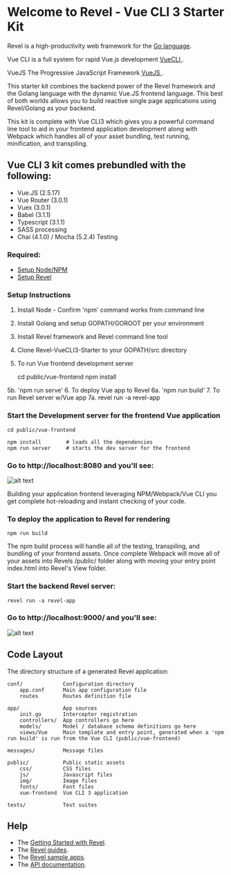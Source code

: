# Welcome to Revel - Vue CLI 3 Starter Kit

Revel is a high-productivity web framework for the [Go language](http://www.golang.org/).

Vue CLI is a full system for rapid Vue.js development [VueCLI ](https://cli.vuejs.org/).

VueJS The Progressive JavaScript Framework [VueJS ](https://vuejs.org/).

This starter kit combines the backend power of the Revel framework and the Golang language with the dynamic Vue.JS frontend language. This best of both worlds allows you to build reactive single page applications using Revel/Golang as your backend.

This kit is complete with Vue CLI3 which gives you a powerful command line tool to aid in your frontend application development along with Webpack which handles all of your asset bundling, test running, minification, and transpiling.

## Vue CLI 3 kit comes prebundled with the following:

* Vue.JS  (2.5.17)
* Vue Router (3.0.1)
* Vuex (3.0.1)
* Babel (3.1.1)
* Typescript (3.1.1)
* SASS processing
* Chai (4.1.0) / Mocha (5.2.4) Testing

### Required:

* [Setup Node/NPM](https://www.npmjs.com/get-npm)
* [Setup Revel](https://revel.github.io/tutorial/gettingstarted.html)

### Setup Instructions
1. Install Node - Confirm 'npm' command works from command line
2. Install Golang and setup GOPATH/GOROOT per your environment
3. Install Revel framework and Revel command line tool
4. Clone Revel-VueCLI3-Starter to your GOPATH/src directory
5. To run Vue frontend development server

     cd public/vue-frontend
     npm install
     
5b. 'npm run serve'
6. To deploy Vue app to Revel
6a. 'npm run build'
7. To run Revel server w/Vue app
7a. revel run -a revel-app


### Start the Development server for the frontend Vue application

    cd public/vue-frontend

    npm install        # loads all the dependencies
    npm run server     # starts the dev server for the frontend

### Go to http://localhost:8080 and you'll see:
       
![alt text](https://i.stack.imgur.com/e1SvV.png)

Building your application frontend leveraging NPM/Webpack/Vue CLI you get complete hot-reloading and instant checking of your code.

### To deploy the application to Revel for rendering

    npm run build

The npm build process will handle all of the testing, transpiling, and bundling of your frontend assets. Once complete Webpack will move all of your assets into Revels /public/ folder along with moving your entry point index.html into Revel's View folder.


### Start the backend Revel server:

    revel run -a revel-app

### Go to http://localhost:9000/ and you'll see:

![alt text](https://i.stack.imgur.com/e1SvV.png)

## Code Layout

The directory structure of a generated Revel application:

    conf/             Configuration directory
        app.conf      Main app configuration file
        routes        Routes definition file

    app/              App sources
        init.go       Interceptor registration
        controllers/  App controllers go here
        models/       Model / database schema definitions go here  
        views/Vue     Main template and entry point, generated when a 'npm run build' is run from the Vue CLI (public/vue-frontend)

    messages/         Message files

    public/           Public static assets
        css/          CSS files
        js/           Javascript files
        img/          Image files
        fonts/        Font files
        vue-frontend  Vue CLI 3 application

    tests/            Test suites


## Help

* The [Getting Started with Revel](http://revel.github.io/tutorial/gettingstarted.html).
* The [Revel guides](http://revel.github.io/manual/index.html).
* The [Revel sample apps](http://revel.github.io/examples/index.html).
* The [API documentation](https://godoc.org/github.com/revel/revel).

